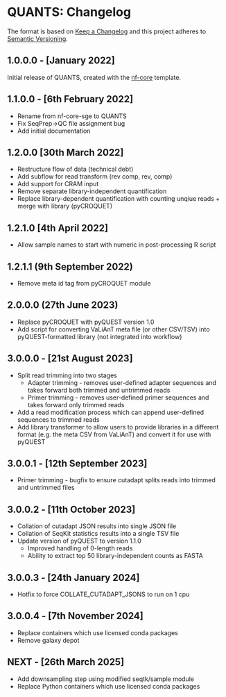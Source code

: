 # QUANTS: Changelog

The format is based on [Keep a Changelog](https://keepachangelog.com/en/1.0.0/)
and this project adheres to [Semantic Versioning](https://semver.org/spec/v2.0.0.html).

## 1.0.0.0 - [January 2022]

Initial release of QUANTS, created with the [nf-core](https://nf-co.re/) template.

## 1.1.0.0 - [6th February 2022]

* Rename from nf-core-sge to QUANTS
* Fix SeqPrep->QC file assignment bug
* Add initial documentation

## 1.2.0.0 [30th March 2022]

* Restructure flow of data (technical debt)
* Add subflow for read transform (rev comp, rev, comp)
* Add support for CRAM input
* Remove separate library-independent quantification
* Replace library-dependent quantification with counting unqiue reads + merge with library (pyCROQUET)

## 1.2.1.0 [4th April 2022]

* Allow sample names to start with numeric in post-processing R script

## 1.2.1.1 (9th September 2022)

* Remove meta id tag from pyCROQUET module

## 2.0.0.0 (27th June 2023)

* Replace pyCROQUET with pyQUEST version 1.0
* Add script for converting VaLiAnT meta file (or other CSV/TSV) into pyQUEST-formatted library (not integrated into workflow)

## 3.0.0.0 - [21st August 2023]

* Split read trimming into two stages
    * Adapter trimming - removes user-defined adapter sequences and takes forward both trimmed and untrimmed reads
    * Primer trimming - removes user-defined primer sequences and takes forward only trimmed reads
* Add a read modification process which can append user-defined sequences to trimmed reads
* Add library transformer to allow users to provide libraries in a different format (e.g. the meta CSV from VaLiAnT) and convert it for use with pyQUEST

## 3.0.0.1 - [12th September 2023]

* Primer trimming - bugfix to ensure cutadapt splits reads into trimmed and untrimmed files

## 3.0.0.2 - [11th October 2023]

* Collation of cutadapt JSON results into single JSON file
* Collation of SeqKit statistics results into a single TSV file
* Update version of pyQUEST to version 1.1.0
    * Improved handling of 0-length reads
    * Ability to extract top 50 library-independent counts as FASTA
## 3.0.0.3 - [24th January 2024]

* Hotfix to force COLLATE_CUTADAPT_JSONS to run on 1 cpu

## 3.0.0.4 - [7th November 2024]

* Replace containers which use licensed conda packages
* Remove galaxy depot

## NEXT - [26th March 2025]

* Add downsampling step using modified seqtk/sample module
* Replace Python containers which use licensed conda packages
